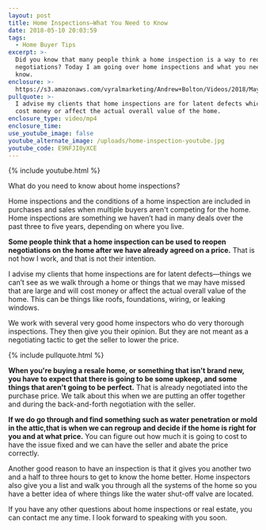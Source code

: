 ```yaml
---
layout: post
title: Home Inspections—What You Need to Know
date: 2018-05-10 20:03:59
tags:
  - Home Buyer Tips
excerpt: >-
  Did you know that many people think a home inspection is a way to reopen
  negotiations? Today I am going over home inspections and what you need to
  know.
enclosure: >-
  https://s3.amazonaws.com/vyralmarketing/Andrew+Bolton/Videos/2018/May/Newmarket+Real+Estate+Agent-+Home+InspectionsWhat+You+Need+to+Know.mp4
pullquote: >-
  I advise my clients that home inspections are for latent defects which will
  cost money or affect the actual overall value of the home.
enclosure_type: video/mp4
enclosure_time:
use_youtube_image: false
youtube_alternate_image: /uploads/home-inspection-youtube.jpg
youtube_code: E9NFJI0yXCE
---
```


{% include youtube.html %}

What do you need to know about home inspections?

Home inspections and the conditions of a home inspection are included in purchases and sales when multiple buyers aren't competing for the home. Home inspections are something we haven’t had in many deals over the past three to five years, depending on where you live.

**Some people think that a home inspection can be used to reopen negotiations on the home after we have already agreed on a price.** That is not how I work, and that is not their intention.

I advise my clients that home inspections are for latent defects—things we can’t see as we walk through a home or things that we may have missed that are large and will cost money or affect the actual overall value of the home. This can be things like roofs, foundations, wiring, or leaking windows.

We work with several very good home inspectors who do very thorough inspections. They then give you their opinion. But they are not meant as a negotiating tactic to get the seller to lower the price. &nbsp;

{% include pullquote.html %}

**When you're buying a resale home, or something that isn't brand new, you have to expect that there is going to be some upkeep, and some things that aren't going to be perfect.** That is already negotiated into the purchase price. We talk about this when we are putting an offer together and during the back-and-forth negotiation with the seller.

**If we do go through and find something such as water penetration or mold in the attic,that is when we can regroup and decide if the home is right for you and at what price.** You can figure out how much it is going to cost to have the issue fixed and we can have the seller and abate the price correctly.

Another good reason to have an inspection is that it gives you another two and a half to three hours to get to know the home better. Home inspectors also give you a list and walk you through all the systems of the home so you have a better idea of where things like the water shut-off valve are located.

If you have any other questions about home inspections or real estate, you can contact me any time. I look forward to speaking with you soon.